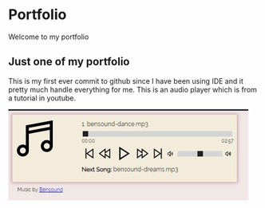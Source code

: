 # Portfolio
Welcome to my portfolio
## Just one of my portfolio
This is my first ever commit to github since I have been using IDE and it pretty much handle everything for me.
This is an audio player which is from a tutorial in youtube.

![](image/JS%20audio.jpg)
